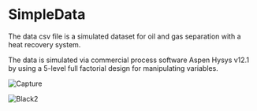 # SimpleData
The data csv file is a simulated dataset for oil and gas separation with a heat recovery system.

The data is simulated via commercial process software Aspen Hysys v12.1 by using a 5-level full factorial design for manipulating variables.



![Capture](https://user-images.githubusercontent.com/19692103/165026277-8db6336d-7292-4138-8d54-47eea8e4ecdc.PNG)


![Black2](https://user-images.githubusercontent.com/19692103/165026295-68a947e3-fb2a-42e0-aee8-512b2b08ffcc.jpg)
